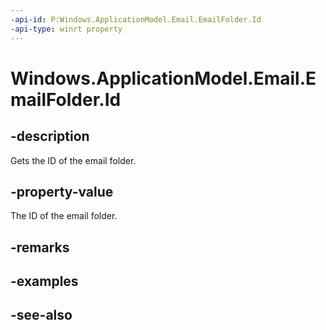 ```yaml
---
-api-id: P:Windows.ApplicationModel.Email.EmailFolder.Id
-api-type: winrt property
---
```


<!-- Property syntax
public string Id { get; }
-->

# Windows.ApplicationModel.Email.EmailFolder.Id

## -description
Gets the ID of the email folder.

## -property-value
The ID of the email folder.

## -remarks

## -examples

## -see-also
